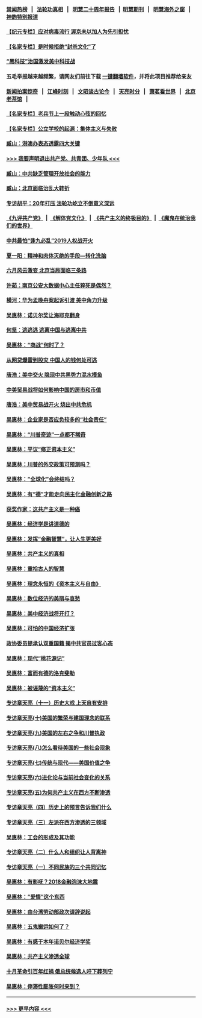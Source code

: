 #### [禁闻热榜](热点新闻.md?=0)  &nbsp;&nbsp;|&nbsp;&nbsp; [法轮功真相](https://github.com/gfw-breaker/truth/blob/master/README.md?=0) &nbsp;&nbsp;|&nbsp;&nbsp; [明慧二十周年报告](https://github.com/gfw-breaker/mh-reports/blob/master/README.md?=0) &nbsp;&nbsp;|&nbsp;&nbsp;[明慧期刊](https://github.com/gfw-breaker/mh-qikan) &nbsp;&nbsp;|&nbsp;&nbsp; [明慧海外之窗](https://github.com/gfw-breaker/mh-news/blob/master/README.md?=0) &nbsp;&nbsp;|&nbsp;&nbsp; [神韵特别报道](https://github.com/gfw-breaker/mh-news/blob/master/shenyun.md?=0)
#### [【纪元专栏】应对病毒流行 渥京未以加人为先引担忧](../pages/nsc423/n11875714.md?t=02240801) 
#### [【名家专栏】是时候拒绝“封杀文化”了](../pages/nsc423/n11814093.md?t=02240801) 
#### [“黑科技”治国激发美中科技战](../pages/nsc423/n11638056.md?t=02240801) 
#### 五毛举报越来越频繁，请网友们前往下载 [一键翻墙软件](https://github.com/gfw-breaker/ssr-accounts)，并将此项目推荐给亲友
#### [新闻拍案惊奇](https://github.com/gfw-breaker/banned-news/blob/master/pages/link4.md) &nbsp;&nbsp;|&nbsp;&nbsp; [江峰时刻](https://github.com/gfw-breaker/banned-news/blob/master/pages/link4.md) &nbsp;&nbsp;|&nbsp;&nbsp; [文昭谈古论今](https://github.com/gfw-breaker/banned-news/blob/master/pages/link4.md) &nbsp;&nbsp;|&nbsp;&nbsp; [天亮时分](https://github.com/gfw-breaker/banned-news/blob/master/pages/link4.md) &nbsp;&nbsp;|&nbsp;&nbsp; [萧茗看世界](https://github.com/gfw-breaker/banned-news/blob/master/pages/link4.md) &nbsp;&nbsp;|&nbsp;&nbsp; [北京老茶馆](https://github.com/gfw-breaker/banned-news/blob/master/pages/link4.md) &nbsp;&nbsp;|&nbsp;&nbsp; 
#### [【名家专栏】老兵节上一段触动心弦的回忆](../pages/nsc423/n11646016.md?t=02240801) 
#### [【名家专栏】公立学校的起源：集体主义与失败](../pages/nsc423/n11601833.md?t=02240801) 
#### [臧山：港澳办表态透露四大关键](../pages/nsc423/n11421628.md?t=02240801) 
#### [>>> 我要声明退出共产党、共青团、少年队 <<<](https://github.com/begood0513/goodnews/blob/master/quit/letter.md) 
#### [臧山：中共缺乏管理开放社会的能力](../pages/nsc423/n11407457.md?t=02240801) 
#### [臧山：北京面临治乱大转折](../pages/nsc423/n11406895.md?t=02240801) 
#### [专访胡平：20年打压 法轮功屹立不倒意义深远](../pages/nsc423/n11398800.md?t=02240801) 
#### [《九评共产党》](https://github.com/begood0513/9ping.md/blob/master/README.md) &nbsp;|&nbsp; [《解体党文化》](../../../../jtdwh.md/blob/master/README.md)  &nbsp;|&nbsp; [《共产主义的终极目的》](../../../../gczydzjmd.md/blob/master/README.md) &nbsp;|&nbsp; [《魔鬼在统治我们的世界》](../../../../mgztzwmdsj.md/blob/master/README.md) 
#### [中共最怕“逢九必乱”2019人权战开火](../pages/nsc423/n11385248.md?t=02240801) 
#### [夏一阳：精神和肉体灭绝的手段—转化洗脑](../pages/nsc423/n11368250.md?t=02240801) 
#### [六月风云激变 北京当局面临三条路](../pages/nsc423/n11313668.md?t=02240801) 
#### [许茹：南京公安大数据中心主任猝死是偶然？](../pages/nsc423/n11064744.md?t=02240801) 
#### [横河：华为孟晚舟案起诉引渡 美中角力升级](../pages/nsc423/n11027230.md?t=02240801) 
#### [吴惠林：诺贝尔奖让海耶克翻身](../pages/nsc423/n10890049.md?t=02240801) 
#### [何坚：逃逃逃 逃离中国与逃离中共](../pages/nsc423/n10592891.md?t=02240801) 
#### [吴惠林：“商战”何时了？](../pages/nsc423/n10573558.md?t=02240801) 
#### [从网贷爆雷到股灾 中国人的钱何处可逃](../pages/nsc423/n10572800.md?t=02240801) 
#### [唐浩：美中交火 隐现中共黑势力混水摸鱼](../pages/nsc423/n10544040.md?t=02240801) 
#### [中美贸易战将如何影响中国的房市和币值](../pages/nsc423/n10543697.md?t=02240801) 
#### [唐浩：美中贸易战开火 烧出中共危机](../pages/nsc423/n10540126.md?t=02240801) 
#### [吴惠林：企业家是否应负较多的“社会责任”](../pages/nsc423/n10535022.md?t=02240801) 
#### [吴惠林：“川普奇迹”一点都不稀奇](../pages/nsc423/n10512808.md?t=02240801) 
#### [吴惠林：平议“修正资本主义”](../pages/nsc423/n10495724.md?t=02240801) 
#### [吴惠林：川普的外交政策可预测吗？](../pages/nsc423/n10462387.md?t=02240801) 
#### [吴惠林：“全球化”会终结吗？](../pages/nsc423/n10452838.md?t=02240801) 
#### [吴惠林：有“德”才能走向民主化金融创新之路](../pages/nsc423/n10432292.md?t=02240801) 
#### [获奖作家：这共产主义是一种癌](../pages/nsc423/n10431541.md?t=02240801) 
#### [吴惠林：经济学是讲道德的](../pages/nsc423/n10398014.md?t=02240801) 
#### [吴惠林：发挥“金融智慧”，让人生更美好](../pages/nsc423/n10375019.md?t=02240801) 
#### [吴惠林：共产主义的真相](../pages/nsc423/n10351394.md?t=02240801) 
#### [吴惠林：重拾古人的智慧](../pages/nsc423/n10337691.md?t=02240801) 
#### [吴惠林：理念永恒的《资本主义与自由》](../pages/nsc423/n10316274.md?t=02240801) 
#### [吴惠林：数位经济的美丽与哀愁](../pages/nsc423/n10292946.md?t=02240801) 
#### [吴惠林：美中经济战将开打？](../pages/nsc423/n10258825.md?t=02240801) 
#### [吴惠林：可怕的中国经济扩张](../pages/nsc423/n10219147.md?t=02240801) 
#### [政协委员提承认双重国籍 揭中共官员过客心态](../pages/nsc423/n10208809.md?t=02240801) 
#### [吴惠林：现代“桃花源记”](../pages/nsc423/n10185234.md?t=02240801) 
#### [吴惠林：富而有德的洛克斐勒](../pages/nsc423/n10142264.md?t=02240801) 
#### [吴惠林：被诬蔑的“资本主义”](../pages/nsc423/n10124816.md?t=02240801) 
#### [专访章天亮（十一）历史大戏 上天自有安排](../pages/nsc423/n10094905.md?t=02240801) 
#### [专访章天亮(十)美国的繁荣与建国理念的联系](../pages/nsc423/n10094899.md?t=02240801) 
#### [专访章天亮(九)美国的左右之争和川普执政](../pages/nsc423/n10094889.md?t=02240801) 
#### [专访章天亮(八)怎么看待美国的一些社会现象](../pages/nsc423/n10094857.md?t=02240801) 
#### [专访章天亮(七)传统与现代——美国价值之争](../pages/nsc423/n10093140.md?t=02240801) 
#### [专访章天亮(六)进化论与当前社会变化的关系](../pages/nsc423/n10092036.md?t=02240801) 
#### [专访章天亮(五)为何共产主义在西方不断渗透](../pages/nsc423/n10083620.md?t=02240801) 
#### [专访章天亮（四）历史上的预言告诉我们什么](../pages/nsc423/n10083606.md?t=02240801) 
#### [专访章天亮（三）左派在西方渗透的三领域](../pages/nsc423/n10081115.md?t=02240801) 
#### [吴惠林：工会的形成及其功能](../pages/nsc423/n10080633.md?t=02240801) 
#### [专访章天亮（二）什么人和组织让人背离神](../pages/nsc423/n10076637.md?t=02240801) 
#### [专访章天亮（一）不同民族的三个共同记忆](../pages/nsc423/n10074188.md?t=02240801) 
#### [吴惠林：有影呒？2018金融泡沫大地震](../pages/nsc423/n10040534.md?t=02240801) 
#### [吴惠林：“爱情”这个东西](../pages/nsc423/n10019423.md?t=02240801) 
#### [吴惠林：由台湾劳动部政次请辞说起](../pages/nsc423/n9979679.md?t=02240801) 
#### [吴惠林：五鬼搬运如何了？](../pages/nsc423/n9925338.md?t=02240801) 
#### [吴惠林：有感于本年诺贝尔经济学奖](../pages/nsc423/n9871883.md?t=02240801) 
#### [吴惠林：共产主义渗透全球](../pages/nsc423/n9812748.md?t=02240801) 
#### [十月革命引百年红祸 俄总统候选人吁下葬列宁](../pages/nsc423/n9810182.md?t=02240801) 
#### [吴惠林：停滞性膨胀何时来到？](../pages/nsc423/n9764136.md?t=02240801) 

----
#### [ >>> 更早内容 <<< ](../indexes/nsc423-earlier.md)
